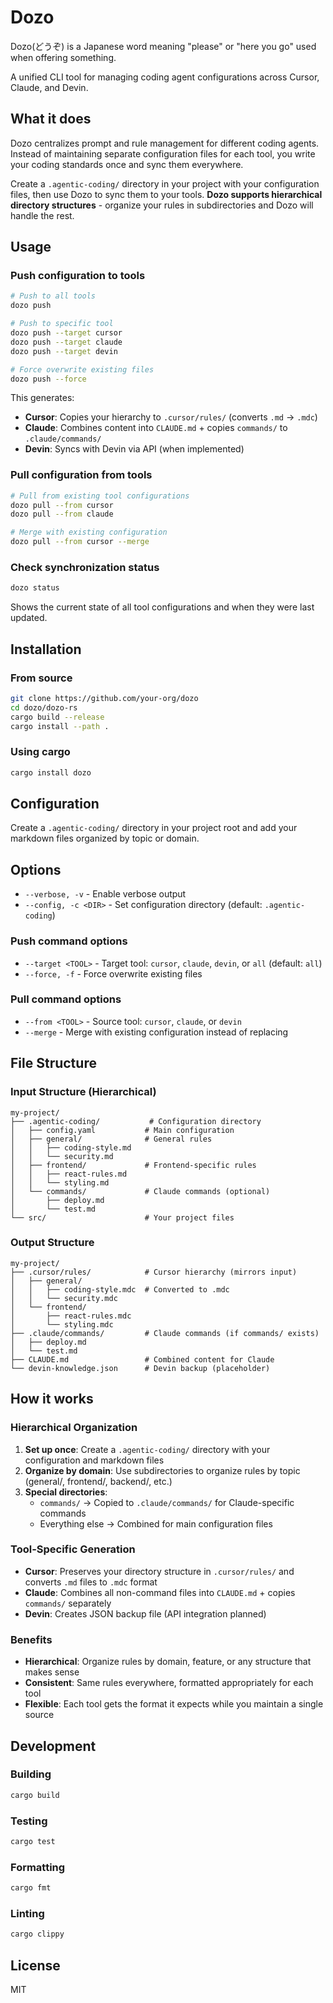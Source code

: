 # Dozo

Dozo(どうぞ) is a Japanese word meaning "please" or "here you go" used when offering something.

A unified CLI tool for managing coding agent configurations across Cursor, Claude, and Devin.

## What it does

Dozo centralizes prompt and rule management for different coding agents. Instead of maintaining separate configuration files for each tool, you write your coding standards once and sync them everywhere.

Create a `.agentic-coding/` directory in your project with your configuration files, then use Dozo to sync them to your tools. **Dozo supports hierarchical directory structures** - organize your rules in subdirectories and Dozo will handle the rest.

## Usage

### Push configuration to tools

```bash
# Push to all tools
dozo push

# Push to specific tool
dozo push --target cursor
dozo push --target claude
dozo push --target devin

# Force overwrite existing files
dozo push --force
```

This generates:
- **Cursor**: Copies your hierarchy to `.cursor/rules/` (converts `.md` → `.mdc`)
- **Claude**: Combines content into `CLAUDE.md` + copies `commands/` to `.claude/commands/`
- **Devin**: Syncs with Devin via API (when implemented)

### Pull configuration from tools

```bash
# Pull from existing tool configurations
dozo pull --from cursor
dozo pull --from claude

# Merge with existing configuration
dozo pull --from cursor --merge
```

### Check synchronization status

```bash
dozo status
```

Shows the current state of all tool configurations and when they were last updated.

## Installation

### From source

```bash
git clone https://github.com/your-org/dozo
cd dozo/dozo-rs
cargo build --release
cargo install --path .
```

### Using cargo

```bash
cargo install dozo
```

## Configuration

Create a `.agentic-coding/` directory in your project root and add your markdown files organized by topic or domain.

## Options

- `--verbose, -v` - Enable verbose output
- `--config, -c <DIR>` - Set configuration directory (default: `.agentic-coding`)

### Push command options

- `--target <TOOL>` - Target tool: `cursor`, `claude`, `devin`, or `all` (default: `all`)
- `--force, -f` - Force overwrite existing files

### Pull command options

- `--from <TOOL>` - Source tool: `cursor`, `claude`, or `devin`
- `--merge` - Merge with existing configuration instead of replacing

## File Structure

### Input Structure (Hierarchical)

```
my-project/
├── .agentic-coding/           # Configuration directory
│   ├── config.yaml           # Main configuration
│   ├── general/              # General rules
│   │   ├── coding-style.md
│   │   └── security.md
│   ├── frontend/             # Frontend-specific rules
│   │   ├── react-rules.md
│   │   └── styling.md
│   └── commands/             # Claude commands (optional)
│       ├── deploy.md
│       └── test.md
└── src/                      # Your project files
```

### Output Structure

```
my-project/
├── .cursor/rules/            # Cursor hierarchy (mirrors input)
│   ├── general/
│   │   ├── coding-style.mdc  # Converted to .mdc
│   │   └── security.mdc
│   └── frontend/
│       ├── react-rules.mdc
│       └── styling.mdc
├── .claude/commands/         # Claude commands (if commands/ exists)
│   ├── deploy.md
│   └── test.md
├── CLAUDE.md                 # Combined content for Claude
└── devin-knowledge.json      # Devin backup (placeholder)
```

## How it works

### Hierarchical Organization

1. **Set up once**: Create a `.agentic-coding/` directory with your configuration and markdown files
2. **Organize by domain**: Use subdirectories to organize rules by topic (general/, frontend/, backend/, etc.)
3. **Special directories**: 
   - `commands/` → Copied to `.claude/commands/` for Claude-specific commands
   - Everything else → Combined for main configuration files

### Tool-Specific Generation

- **Cursor**: Preserves your directory structure in `.cursor/rules/` and converts `.md` files to `.mdc` format
- **Claude**: Combines all non-command files into `CLAUDE.md` + copies `commands/` separately
- **Devin**: Creates JSON backup file (API integration planned)

### Benefits

- **Hierarchical**: Organize rules by domain, feature, or any structure that makes sense
- **Consistent**: Same rules everywhere, formatted appropriately for each tool
- **Flexible**: Each tool gets the format it expects while you maintain a single source

## Development

### Building

```bash
cargo build
```

### Testing

```bash
cargo test
```

### Formatting

```bash
cargo fmt
```

### Linting

```bash
cargo clippy
```

## License

MIT